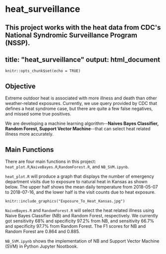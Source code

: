 # heat_surveillance
This project works with the heat data from CDC's National Syndromic Surveillance Program (NSSP).
---
title: "heat_surveillance"
output: html_document
---

```{r setup, include=FALSE}
knitr::opts_chunk$set(echo = TRUE)
```

## Objective

Extreme outdoor heat is associated with more illness and death than other weather-related exposures. Currently, we use query provided by CDC that defines a heat syndrome case, but there are quite a few false negatives, and missed some true positives.

We are developing a machine learning algorithm--**Naives Bayes Classifier, Random Forest, Support Vector Machine**--that can select heat related illness more accurately.

## Main Functions

There are four main functions in this project: `heat_plot.R`,`NaiveBayes.R`,`RandomForest.R`, and `NB_SVM.ipynb`.

`heat_plot.R` will produce a graph that displays the number of emergency department visits due to exposure to natural heat in Kansas as shown below. The upper half shows the mean daily temperature from 2018-05-07 to 2018-07-16, and the lower half is the visit counts due to heat exposure.

```{r pressure, echo=FALSE, out.width = '80%'}
knitr::include_graphics("Exposure_To_Heat_Kansas.jpg")
```


`NaiveBayes.R` and `RandomForest.R` will select the heat related illness using Naive Bayes Classifier (NB) and Random Forest, respectively. We currently got sensitivity 68% and specificity 97.2% from NB, and sensitivity 66.7% and specificity 97.7% from Random Forest. The F1 scores for NB and Random Forest are 0.864 and 0.885.

`NB_SVM.ipynb` shows the implementation of NB and Support Vector Machine (SVM) in Python Jupyter Nootbook.
